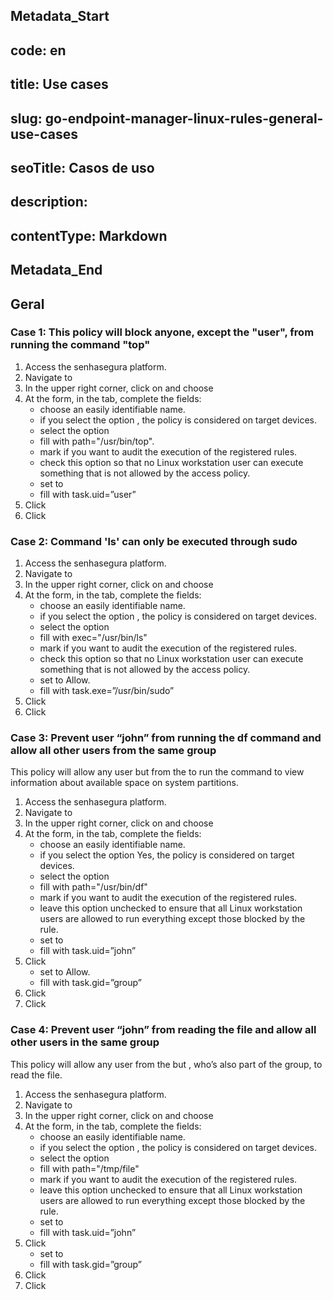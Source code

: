 ## Metadata_Start 
## code: en
## title: Use cases 
## slug: go-endpoint-manager-linux-rules-general-use-cases 
## seoTitle: Casos de uso 
## description:  
## contentType: Markdown 
## Metadata_End
## Geral
### Case 1: This policy will block anyone, except the "user", from running the command "top"

1. Access the senhasegura platform.
2. Navigate to 
3. In the upper right corner, click on  and choose 
4. At the  form, in the  tab, complete the fields:
    *  choose an easily identifiable name.
    *  if you select the option , the policy is considered on target devices.
    *  select the option 
    *  fill with path="/usr/bin/top".
    *  mark  if you want to audit the execution of the registered rules.
    *  check this option so that no Linux workstation user can execute something that is not allowed by the access policy.
    *  set to 
    *   fill with task.uid=”user”
5. Click 
6. Click 


### Case 2:  Command 'ls' can only be executed through sudo

1. Access the senhasegura platform.
2. Navigate to 
3. In the upper right corner, click on  and choose 
4. At the  form, in the  tab, complete the fields:
    *  choose an easily identifiable name.
    *  if you select the option , the policy is considered on target devices.
    *  select the option 
    *  fill with exec="/usr/bin/ls"
    *  mark  if you want to audit the execution of the registered rules.
    *  check this option so that no Linux workstation user can execute something that is not allowed by the access policy.
    *  set to Allow.
    *  fill with task.exe=”/usr/bin/sudo”
5. Click 
6. Click 


### Case 3: Prevent user “john” from running the df command and allow all other users from the same group

This policy will allow any user but  from the  to run the  command to view information about available space on system partitions.

1. Access the senhasegura platform.
2. Navigate to 
3. In the upper right corner, click on  and choose 
4. At the  form, in the  tab, complete the fields:
    *  choose an easily identifiable name.
    *  if you select the option Yes, the policy is considered on target devices.
    *  select the option 
    *  fill with path="/usr/bin/df"
    *  mark  if you want to audit the execution of the registered rules.
    *  leave this option unchecked to ensure that all Linux workstation users are allowed to run everything except those blocked by the rule.
    *  set to 
    *  fill with task.uid=”john”  
5. Click 
    *  set to Allow.
    *  fill with task.gid=”group”
6. Click 
7. Click 


### Case 4: Prevent user “john” from reading the file and allow all other users in the same group

This policy will allow any user from the  but , who’s also part of the group, to read the file.

1. Access the senhasegura platform.
2. Navigate to 
3. In the upper right corner, click on  and choose 
4. At the  form, in the  tab, complete the fields:
    *  choose an easily identifiable name.
    *  if you select the option , the policy is considered on target devices.
    *  select the option 
    *  fill with path="/tmp/file"
    *  mark  if you want to audit the execution of the registered rules.
    *  leave this option unchecked to ensure that all Linux workstation users are allowed to run everything except those blocked by the rule.
    *  set to 
    *  fill with task.uid=”john”  
5. Click 
    *  set to 
    *  fill with task.gid=”group”
6. Click 
7. Click 
